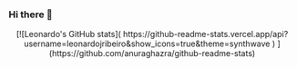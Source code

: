 ### Hi there 👋
<p align="center"> 
  [![Leonardo's GitHub stats]( https://github-readme-stats.vercel.app/api?username=leonardojribeiro&show_icons=true&theme=synthwave ) ] (https://github.com/anuraghazra/github-readme-stats)
</p>

<!--
**LeonardoJRibeiro/leonardojribeiro** is a ✨ _special_ ✨ repository because its `README.md` (this file) appears on your GitHub profile.

Here are some ideas to get you started:

- 🔭 I’m currently working on ...
- 🌱 I’m currently learning ...
- 👯 I’m looking to collaborate on ...
- 🤔 I’m looking for help with ...
- 💬 Ask me about ...
- 📫 How to reach me: ...
- 😄 Pronouns: ...
- ⚡ Fun fact: ...
-->
